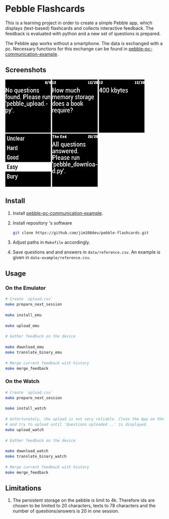 # Pebble Flashcards

This is a learning project in order to create a simple Pebble app, which displays (text-based) flashcards and collects interactive feedback. The feedback is evaluated with python and a new set of questions is prepared.

The Pebble app works without a smartphone. The data is exchanged with a pc. Necessary functions for this exchange can be found in [pebble-pc-communication-example](https://github.com/jim108dev/pebble-pc-communication-example).

## Screenshots

![download_failed](./screenshots/no_data.png)
![question](./screenshots/question.png)
![answer](./screenshots/answer.png)
![feedback](./screenshots/feedback.png)
![last_page](./screenshots/last_page.png)

## Install

1. Install [pebble-pc-communication-example](https://github.com/jim108dev/pebble-pc-communication-example).

1. Install repository 's software

    ```sh
    git clone https://github.com/jim108dev/pebble-flashcards.git
    ```

1. Adjust paths in `Makefile` accordingly.

1. Save questions and and answers in `data/reference.csv`. An example is given in `data-example/reference.csv`.

## Usage

### On the Emulator

```sh
# Create `upload.csv`
make prepare_next_session

make install_emu

make upload_emu

# Gather feedback on the device

make download_emu
make translate_binary_emu

# Merge current feedback with history
make merge_feedback
```

### On the Watch

```sh
# Create `upload.csv`
make prepare_next_session

make install_watch

# Unfortunately, the upload is not very reliable. Close the App on the watch 
# and try to upload until 'Questions uploaded ..' is displayed.
make upload_watch

# Gather feedback on the device

make download_watch
make translate_binary_watch

# Merge current feedback with history
make merge_feedback
```

## Limitations

1. The persistent storage on the pebble is limit to 4k. Therefore ids are chosen to be limited to 20 characters, texts to 78 characters and the number of questions/answers is 20 in one session.
